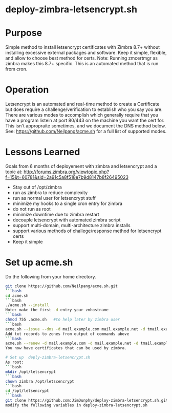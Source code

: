 # deploy-zimbra-letsencrypt.sh

# Purpose
Simple method to install letsencrypt certificates with Zimbra 8.7+ without installing excessive external packages and software. Keep it simple, flexible, and allow to choose best method for certs.  Note: Running zmcertmgr as zimbra makes this 8.7+ specific. This is an automated method that is run from cron.

# Operation
Letsencrypt is an automated and real-time method to create a Certificate but does require a challenge/verification to establish who you say you are. There are various modes to accomplish which generally require that you have a program listein at port 80/443 on the machine you want the cert for. This isn't appropraite sometimes, and we document the DNS method below. See: https://github.com/Neilpang/acme.sh for a full list of supported modes.

# Lessons Learned
Goals from 6 months of deployement with zimbra and letsencrypt and a topic at:
http://forums.zimbra.org/viewtopic.php?f=15&t=60781&sid=2a91c5a8f518e7b9d8147b8f26495023
- Stay out of /opt/zimbra 
- run as zimbra to reduce complexity
- run as normal user for letsencrypt stuff
- minimize my hooks to a single cron entry for zimbra
- do not run as root
- minimize downtime due to zimbra restart
- decouple letsencrypt with automated zimbra script
- support multi-domain, multi-architecture zimbra installs
- support various methods of challege/response method for letsencrypt certs
- Keep it simple

# Set up acme.sh 
Do the following from your home directory.
```bash
git clone https://github.com/Neilpang/acme.sh.git
```bash
cd acme.sh
```bash
./acme.sh --install
Note: make the first -d entry your zmhostname
```bash
chmod 755 .acme.sh   #to help later by zimbra user
```bash
acme.sh --issue --dns -d mail.example.com mail.example.net -d tmail.example.com
Add txt records to zones from output of commands above
```bash
acme.sh --renew -d mail.example.com -d mail.example.net -d tmail.example.com
You now have certificates that can be used by zimbra.

# Set up  deply-zimbra-letsencrypt.sh
As root:
```bash
mkdir /opt/letsencrypt
```bash
chown zimbra /opt/letscencrypt
```bash
cd /opt/letsencrypt
```bash
git clone https://github.com:JimDunphy/deploy-zimbra-letsencrypt.sh.git
modify the following variables in deploy-zimbra-letsencrypt.sh


